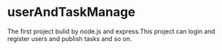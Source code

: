 # userAndTaskManage
The first project bulid by node.js and express.This project can login and register users and publish tasks and so on. 
